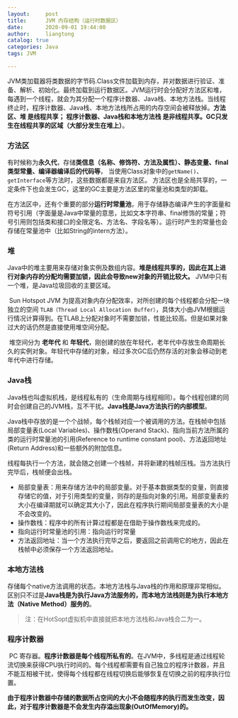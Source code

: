 ```yaml
---
layout:     post
title:      JVM 内存结构（运行时数据区）
date:       2020-09-01 19:44:00
author:     liangtong
catalog: true
categories: Java
tags: JVM

---
```


​	JVM类加载器将类数据的字节码.Class文件加载到内存，并对数据进行验证、准备、解析、初始化。最终加载到运行数据区。JVM运行时会分配好方法区和堆，每遇到一个线程，就会为其分配一个程序计数器、Java栈、本地方法栈。当线程终止时，程序计数器、Java栈、本地方法栈所占用的内存空间会被释放掉。
​	**方法区、堆 是线程共享； 程序计数器、Java栈和本地方法栈 是非线程共享。GC只发生在线程共享的区域（大部分发生在堆上）**。


### 方法区

​	有时候称为**永久代**，存储**类信息（名称、修饰符、方法及属性）、静态变量、final类型常量、编译器编译后的代码等**， 当使用Class对象中的`getName()`、`getInterface`等方法时，这些数据都是来自方法区。
方法区也是全局共享的，一定条件下也会发生GC，这里的GC主要是方法区里的常量池和类型的卸载。

​	在方法区中，还有个重要的部分**运行时常量池**，用于存储静态编译产生的字面量和符号引用（字面量是Java中常量的意思，比如文本字符串、final修饰的常量；符号引用则包括类和接口的全限定名、方法名、字段名等）。运行时产生的常量也会存储在常量池中（比如String的intern方法）。


### 堆

​	Java中的堆主要用来存储对象实例及数组内容。**堆是线程共享的，因此在其上进行对象内存的分配均需要加锁，因此会导致new对象的开销比较大。** JVM中只有一个堆，是Java垃圾回收的主要区域。

​	Sun Hotspot JVM 为提高对象内存分配效率，对所创建的每个线程都会分配一块独立的空间 `TLAB（Thread Local Allocation Buffer）`，具体大小由JVM根据运行情况计算得到。在TLAB上分配对象时不需要加锁，性能比较高。但是如果对象过大的话仍然是直接使用堆空间分配。

​	堆空间分为 **老年代** 和 **年轻代**，刚创建的放在年轻代，老年代中存放生命周期长久的实例对象。年轻代中存储的对象，经过多次GC后仍然存活的对象会移动到老年代中进行存储。

### Java栈

​	Java栈也叫虚拟机栈，是线程私有的（生命周期与线程相同）。每个线程创建的同时会创建自己的JVM栈，互不干扰。**Java栈是Java方法执行的内部模型**。

​	Java栈中存放的是一个个战帧，每个栈帧对应一个被调用的方法。在栈帧中包括局部变量表(Local Variables)、操作数栈(Operand Stack)、指向当前方法所属的类的运行时常量池的引用(Reference to runtime constant pool)、方法返回地址(Return Address)和一些额外的附加信息。

线程每执行一个方法，就会随之创建一个栈帧，并将新建的栈帧压栈。当方法执行完毕后，栈帧便会出栈。

+ 局部变量表：用来存储方法中的局部变量。对于基本数据类型的变量，则直接存储它的值，对于引用类型的变量，则存的是指向对象的引用。局部变量表的大小在编译期就可以确定其大小了，因此在程序执行期间局部变量表的大小是不会改变的。
+ 操作数栈：程序中的所有计算过程都是在借助于操作数栈来完成的。
+ 指向运行时常量池的引用：指向运行时常量
+ 方法返回地址：当一个方法执行完毕之后，要返回之前调用它的地方，因此在栈帧中必须保存一个方法返回地址。

### 本地方法栈

​	存储每个native方法调用的状态。本地方法栈与Java栈的作用和原理非常相似。区别只不过是**Java栈是为执行Java方法服务的，而本地方法栈则是为执行本地方法（Native Method）服务的**。

> 注：在HotSopt虚拟机中直接就把本地方法栈和Java栈合二为一。

### 程序计数器

​	PC 寄存器。**程序计数器是每个线程所私有的**。在JVM中，多线程是通过线程轮流切换来获得CPU执行时间的。每个线程都需要有自己独立的程序计数器，并且不能互相被干扰，使得每个线程都在线程切换后能够恢复在切换之前的程序执行位置。

​	**由于程序计数器中存储的数据所占空间的大小不会随程序的执行而发生改变，因此，对于程序计数器是不会发生内存溢出现象(OutOfMemory)的。**


